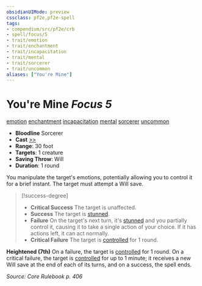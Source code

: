 ```yaml
---
obsidianUIMode: preview
cssclass: pf2e,pf2e-spell
tags:
- compendium/src/pf2e/crb
- spell/focus/5
- trait/emotion
- trait/enchantment
- trait/incapacitation
- trait/mental
- trait/sorcerer
- trait/uncommon
aliases: ["You're Mine"]
---
```

# You're Mine *Focus 5*   
[emotion](emotion.md "Emotion Effect Trait")  [enchantment](enchantment.md "Enchantment School Trait")  [incapacitation](incapacitation.md "Incapacitation Effect Trait")  [mental](mental.md "Mental Effect Trait")  [sorcerer](Reference/Rules/Traits/sorcerer.md "Sorcerer Class Trait")  [uncommon](uncommon.md "Uncommon Rarity Trait")  

- **Bloodline** Sorcerer
- **Cast** [>>](chapter-9-playing-the-game.md#Actions "Two-Action") 
- **Range**: 30 foot
- **Targets**: 1 creature
- **Saving Throw**: Will
- **Duration**: 1 round

You manipulate the target's emotions, potentially allowing you to control it for a brief instant. The target must attempt a Will save.

> [!success-degree] 
> - **Critical Success** The target is unaffected.
> - **Success** The target is [stunned](conditions.md#Stunned).
> - **Failure** On the target's next turn, it's [stunned](conditions.md#Stunned) and you partially control it, causing it to take a single action of your choice. If it has actions left, it can act normally.
> - **Critical Failure** The target is [controlled](conditions.md#Controlled) for 1 round.

**Heightened (7th)** On a failure, the target is [controlled](conditions.md#Controlled) for 1 round. On a critical failure, the target is [controlled](conditions.md#Controlled) for up to 1 minute; it receives a new Will save at the end of each of its turns, and on a success, the spell ends.

*Source: Core Rulebook p. 406*
